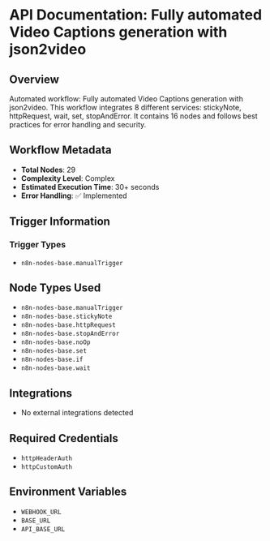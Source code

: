 # API Documentation: Fully automated Video Captions generation with json2video

## Overview
Automated workflow: Fully automated Video Captions generation with json2video. This workflow integrates 8 different services: stickyNote, httpRequest, wait, set, stopAndError. It contains 16 nodes and follows best practices for error handling and security.

## Workflow Metadata
- **Total Nodes**: 29
- **Complexity Level**: Complex
- **Estimated Execution Time**: 30+ seconds
- **Error Handling**: ✅ Implemented

## Trigger Information
### Trigger Types
- `n8n-nodes-base.manualTrigger`

## Node Types Used
- `n8n-nodes-base.manualTrigger`
- `n8n-nodes-base.stickyNote`
- `n8n-nodes-base.httpRequest`
- `n8n-nodes-base.stopAndError`
- `n8n-nodes-base.noOp`
- `n8n-nodes-base.set`
- `n8n-nodes-base.if`
- `n8n-nodes-base.wait`

## Integrations
- No external integrations detected

## Required Credentials
- `httpHeaderAuth`
- `httpCustomAuth`

## Environment Variables
- `WEBHOOK_URL`
- `BASE_URL`
- `API_BASE_URL`
